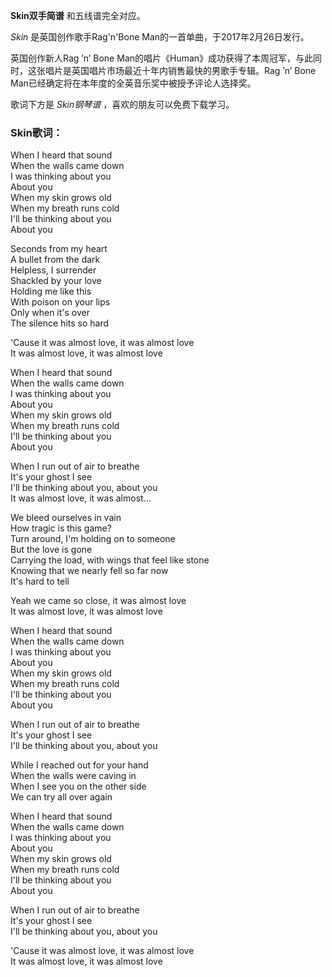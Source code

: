 

**Skin双手简谱** 和五线谱完全对应。

_Skin_ 是英国创作歌手Rag'n'Bone Man的一首单曲，于2017年2月26日发行。

英国创作新人Rag ’n’ Bone Man的唱片《Human》成功获得了本周冠军，与此同时，这张唱片是英国唱片市场最近十年内销售最快的男歌手专辑。Rag
’n’ Bone Man已经确定将在本年度的全英音乐奖中被授予评论人选择奖。

歌词下方是 _Skin钢琴谱_ ，喜欢的朋友可以免费下载学习。

### Skin歌词：

When I heard that sound  
When the walls came down  
I was thinking about you  
About you  
When my skin grows old  
When my breath runs cold  
I'll be thinking about you  
About you

Seconds from my heart  
A bullet from the dark  
Helpless, I surrender  
Shackled by your love  
Holding me like this  
With poison on your lips  
Only when it's over  
The silence hits so hard

'Cause it was almost love, it was almost love  
It was almost love, it was almost love

When I heard that sound  
When the walls came down  
I was thinking about you  
About you  
When my skin grows old  
When my breath runs cold  
I'll be thinking about you  
About you

When I run out of air to breathe  
It's your ghost I see  
I'll be thinking about you, about you  
It was almost love, it was almost...

We bleed ourselves in vain  
How tragic is this game?  
Turn around, I'm holding on to someone  
But the love is gone  
Carrying the load, with wings that feel like stone  
Knowing that we nearly fell so far now  
It's hard to tell

Yeah we came so close, it was almost love  
It was almost love, it was almost love

When I heard that sound  
When the walls came down  
I was thinking about you  
About you  
When my skin grows old  
When my breath runs cold  
I'll be thinking about you  
About you

When I run out of air to breathe  
It's your ghost I see  
I'll be thinking about you, about you

While I reached out for your hand  
When the walls were caving in  
When I see you on the other side  
We can try all over again

When I heard that sound  
When the walls came down  
I was thinking about you  
About you  
When my skin grows old  
When my breath runs cold  
I'll be thinking about you  
About you

When I run out of air to breathe  
It's your ghost I see  
I'll be thinking about you, about you

'Cause it was almost love, it was almost love  
It was almost love, it was almost love

